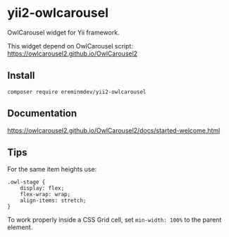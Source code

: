 # yii2-owlcarousel

OwlCarousel widget for Yii framework.

This widget depend on OwlCarousel script: https://owlcarousel2.github.io/OwlCarousel2

## Install

``composer require ereminmdev/yii2-owlcarousel``

## Documentation

https://owlcarousel2.github.io/OwlCarousel2/docs/started-welcome.html

## Tips

For the same item heights use:

```
.owl-stage {
    display: flex;
    flex-wrap: wrap;
    align-items: stretch;
}
```

To work properly inside a CSS Grid cell, set `min-width: 100%` to the parent element.
